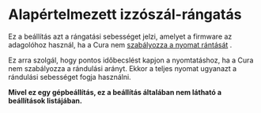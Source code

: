 # Alapértelmezett izzószál-rángatás

Ez a beállítás azt a rángatási sebességet jelzi, amelyet a firmware az adagolóhoz használ, ha a Cura nem [szabályozza a nyomat rántását](../speed/jerk_enabled.md) .

Ez arra szolgál, hogy pontos időbecslést kapjon a nyomtatáshoz, ha a Cura nem szabályozza a rándulási arányt. Ekkor a teljes nyomat ugyanazt a rándulási sebességet fogja használni.

**Mivel ez egy gépbeállítás, ez a beállítás általában nem látható a beállítások listájában.**
